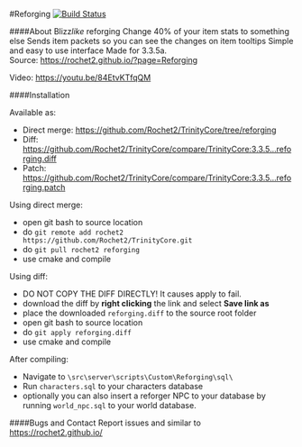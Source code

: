 #Reforging [![Build Status](https://travis-ci.org/Rochet2/TrinityCore.svg?branch=reforging)](https://travis-ci.org/Rochet2/TrinityCore)

####About
Blizz*like* reforging
Change 40% of your item stats to something else
Sends item packets so you can see the changes on item tooltips
Simple and easy to use interface
Made for 3.3.5a.<br />
Source: https://rochet2.github.io/?page=Reforging

Video: https://youtu.be/84EtvKTfqQM

####Installation

Available as:
- Direct merge: https://github.com/Rochet2/TrinityCore/tree/reforging
- Diff: https://github.com/Rochet2/TrinityCore/compare/TrinityCore:3.3.5...reforging.diff
- Patch: https://github.com/Rochet2/TrinityCore/compare/TrinityCore:3.3.5...reforging.patch

Using direct merge:
- open git bash to source location
- do `git remote add rochet2 https://github.com/Rochet2/TrinityCore.git`
- do `git pull rochet2 reforging`
- use cmake and compile

Using diff:
- DO NOT COPY THE DIFF DIRECTLY! It causes apply to fail.
- download the diff by __right clicking__ the link and select __Save link as__
- place the downloaded `reforging.diff` to the source root folder
- open git bash to source location
- do `git apply reforging.diff`
- use cmake and compile

After compiling:
- Navigate to `\src\server\scripts\Custom\Reforging\sql\`
- Run `characters.sql` to your characters database
 - optionally you can also insert a reforger NPC to your database by running `world_npc.sql` to your world database.

####Bugs and Contact
Report issues and similar to https://rochet2.github.io/
